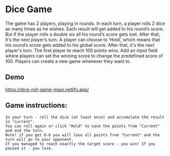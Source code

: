
# Dice Game

The game has 2 players, playing in rounds.
In each turn, a player rolls 2 dice as many times as he
wishes.
Each result will get added to his round’s score.
But if the player rolls a double six all his round’s score
gets lost.
After that, it's the next player’s turn.
A player can choose to ‘Hold’, which means that his
round’s score gets added to his global score.
After that, it's the next player's turn.
The first player to reach 100 points wins.
Add an input field where players can set the winning
score to change the predefined score of 100.
Players can create a new game whenever they want to.

## Demo

https://dice-roll-game-maor.netlify.app/

##     Game instructions:
    In your turn - roll the dice (at least once) and accumulate the result in "current".
    You can roll again or click "Hold" to save the points from "Current" and end the turn.
    Note! if you get 6-6 you will lose all points from "Current" and the turn will go to your opponent.
    If you managed to reach exactly the target score - you win! If you passed it - you lose.

